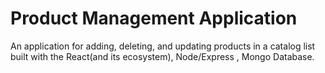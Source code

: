 # Product Management Application

An application for adding, deleting, and updating products in a catalog list built with the React(and its ecosystem), Node/Express , Mongo Database.
